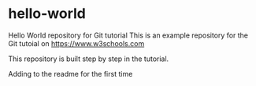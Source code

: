 # hello-world
Hello World repository for Git tutorial
This is an example repository for the Git tutoial on https://www.w3schools.com

This repository is built step by step in the tutorial.

Adding to the readme for the first time
